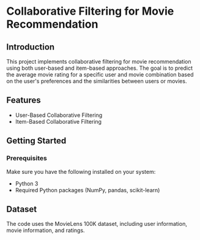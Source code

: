 # Collaborative Filtering for Movie Recommendation

## Introduction

This project implements collaborative filtering for movie recommendation using both user-based and item-based approaches. The goal is to predict the average movie rating for a specific user and movie combination based on the user's preferences and the similarities between users or movies.

## Features

- User-Based Collaborative Filtering
- Item-Based Collaborative Filtering

## Getting Started

### Prerequisites

Make sure you have the following installed on your system:

- Python 3
- Required Python packages (NumPy, pandas, scikit-learn)

## Dataset

The code uses the MovieLens 100K dataset, including user information, movie information, and ratings.

